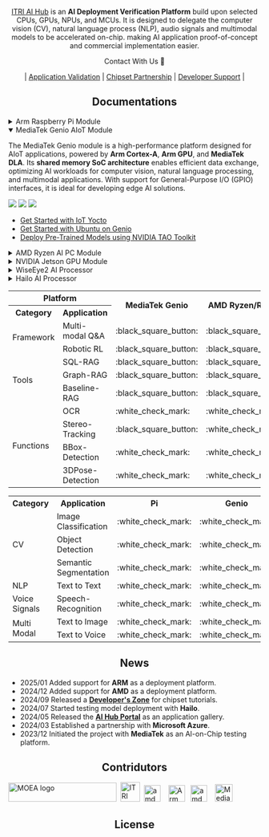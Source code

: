 <div align="center">
  
  [ITRI AI Hub](https://e-aihub.dev/) is an **AI Deployment Verification Platform** build upon selected CPUs, GPUs, NPUs, and MCUs. It is designed to delegate the computer vision (CV), natural language process (NLP), audio signals and multimodal models to be accelerated on-chip. making AI application proof-of-concept and commercial implementation easier.

Contact With Us :wave:

| [Application Validation](mailto:sylvia.chan@itri.org.tw) | [Chipset Partnership](mailto:Markv.chen1996@itri.org.tw) | [Developer Support](mailto:Markv.chen1996@itri.org.tw) |

</div>

## <div align="center">Documentations</div>

<details>
<summary>Arm Raspberry Pi Module</summary>

The Raspberry Pi module is a compact and versatile platform ideal for developing and deploying small-scale, standalone or multi-node AI applications. Powered by **Arm Cortex-A** processors, it supports a wide range of AI development tasks

![](https://img.shields.io/badge/OS-Raspberry_Pi_OS_|_Ubuntu-orange) ![](https://img.shields.io/badge/Python-3.9-green) ![](https://img.shields.io/badge/Framework-TensorFlow_|_PyTorch-blue)
  * [Get Started with Raspberry Pi OS](https://www.raspberrypi.com/documentation/computers/getting-started.html)
  * [Deploy AI Models on Raspberry Pi](https://www.tensorflow.org/lite/guide/python)
  * [ONNX Runtime IoT Deployment on Raspberry Pi](https://onnxruntime.ai/docs/tutorials/iot-edge/rasp-pi-cv.html)

</details>

<details open>
<summary>MediaTek Genio AIoT Module</summary>

The MediaTek Genio module is a high-performance platform designed for AIoT applications, powered by **Arm Cortex-A**, **Arm GPU**, and **MediaTek DLA**. Its **shared memory SoC architecture** enables efficient data exchange, optimizing AI workloads for computer vision, natural language processing, and multimodal applications. With support for General-Purpose I/O (GPIO) interfaces, it is ideal for developing edge AI solutions.

![](https://img.shields.io/badge/OS-Ubuntu_|_Yocto-orange) ![](https://img.shields.io/badge/NeuronPilot-v6-blue) ![](https://img.shields.io/badge/Python-3.7-green)
 
  * [Get Started with IoT Yocto](https://mediatek.gitlab.io/aiot/doc/aiot-dev-guide/master/sw/yocto/get-started.html)
  * [Get Started with Ubuntu on Genio](https://mediatek.gitlab.io/genio/doc/ubuntu/get-started.html)
  * [Deploy Pre-Trained Models using NVIDIA TAO Toolkit](https://mediatek.gitlab.io/genio/doc/tao/index.html)

</details>

<details>
<summary>AMD Ryzen AI PC Module</summary>

AMD Ryzen AI processors are cutting-edge SoCs designed for AI PCs, integrating the powerful **Zen CPU**, **RDNA iGPU**, and **XDNA NPU**. With seamless multi-chip synchronization, they deliver up to **50 TOPs** of AI performance, making them ideal for high-performance AI workloads in desktop and edge computing environments.

![](https://img.shields.io/badge/OS-Windows-orange) ![](https://img.shields.io/badge/Quark_Quantizer-latest-blue) ![](https://img.shields.io/badge/Vitis_AI_EP-latest-blue) ![](https://img.shields.io/badge/DirectML_EP-latest-blue) ![](https://img.shields.io/badge/Python->3.6-green)
  * [ZenDNN: Accelerated Inference Library Optimized for AMD “Zen” CPUs](https://www.amd.com/zh-tw/developer/zendnn.html)
  * [Ryzen AI Software: GPU and NPU Support](https://ryzenai.docs.amd.com/en/latest/index.html)
  * [AMD Quark Quantizer: Efficient AI Model Deployment](https://www.amd.com/en/developer/resources/technical-articles/amd-quark-quantizer-for-efficient-ai-model-deployment.html)

</details>

<details>
<summary>NVIDIA Jetson GPU Module</summary>
  
Jetson Orin is a cutting-edge SoC designed for edge AI applications, featuring an **Arm CPU** and the powerful **Ampere architecture GPU**, delivering exceptional AI performance ranging from **67~275 TOPS**. Its GPU is optimized for high-performance parallel computing, making it ideal for deep learning inference, computer vision, and other AI workloads requiring high throughput.

![](https://img.shields.io/badge/OS-Ubuntu_|_JetPack-orange) ![](https://img.shields.io/badge/TensorRT-latest-blue) ![](https://img.shields.io/badge/Python->3.6-green)

</details>

<details>
<summary>WiseEye2 AI Processor</summary>

The WiseEye2 AI Processor is a low-power AI solution designed for always-on applications such as vision and audio recognition. It integrates **Arm Cortex-M** cores and a dedicated **Arm Ethos-U NPU**, delivering efficient AI inference for edge devices. Its compact design and low power consumption make it suitable for battery-powered devices.

![](https://img.shields.io/badge/OS-FreeRTOS_|_RT-Thread-orange) ![](https://img.shields.io/badge/Framework-TensorFlow_Lite_Micro-blue) ![](https://img.shields.io/badge/Language-C_|_C++-green)

  * [Deploy AI Models with TensorFlow Lite Micro](https://www.tensorflow.org/lite/microcontrollers)  
  * [Efficient AI on Arm Ethos-U NPUs](https://developer.arm.com/ip-products/processors/machine-learning/ethos-u)
  
</details>

<details>
<summary>Hailo AI Processor</summary>


The Hailo AI Processor is a high-performance AI solution designed for accelerating computer vision tasks. It features **26~40 TOPs** of AI performance and supports **mPCIe/M.2 interfaces**, enabling seamless integration with other modules. Its efficient architecture makes it ideal for edge AI applications requiring real-time processing and high throughput. **(*registration is required to access the documents)**

![](https://img.shields.io/badge/Data_Compiler-3.27.0-blue) ![](https://img.shields.io/badge/PyHailoRT-4.17-blue) ![](https://img.shields.io/badge/Python-3.8-green)
  * [Install Dataflow Compiler with Evaluation Board](https://hailo.ai/developer-zone/documentation/dataflow-compiler-v3-27-0/?sp_referrer=install/install.html)
  * [Install HailoRT (PCIe Driver) and pyHailoRT with mPCIe or M.2 board](https://hailo.ai/developer-zone/documentation/hailort-v4-17-0/?sp_referrer=install/install.html#ubuntu-installer-requirements)

</details>


<table>
    <tr>
        <th colspan=2>Platform</th>
        <th rowspan=2>MediaTek Genio<br>
        <th rowspan=2>AMD Ryzen/Radeon<br>
        <th rowspan=2>Microsoft Azure</th>
    </tr>
    <tr>
        <th>Category</th>
        <th>Application</th>
        <th>License</th>
    </tr>
    <tr>
        <td rowspan=2>Framework</td>
        <td>Multi-modal Q&A</td>
        <td>:black_square_button:</td>
        <td>:black_square_button:</td>
        <td>:black_square_button:</td>
    </tr>
    <tr>
        <td>Robotic RL</td>
        <td>:black_square_button:</td>
        <td>:black_square_button:</td>
        <td>:black_square_button:</td>
    </tr>
    <tr>
        <td rowspan=3>Tools</td>
        <td>SQL-RAG</td>
        <td>:black_square_button:</td>
        <td>:black_square_button:</td>
        <td>:white_check_mark:</td>
    </tr>
    <tr>
        <td>Graph-RAG</td>
        <td>:black_square_button:</td>
        <td>:black_square_button:</td>
        <td>:white_check_mark:</td>
    </tr>
    <tr>
        <td>Baseline-RAG</td>
        <td>:black_square_button:</td>
        <td>:black_square_button:</td>
        <td>:white_check_mark:</td>
    </tr>
    <tr>
        <td rowspan=4>Functions</td>
        <td>OCR</td>
        <td>:white_check_mark:</td>
        <td>:white_check_mark:</td>
        <td>:white_check_mark:</td>
    </tr>
    <tr>
        <td>Stereo-Tracking</td>
        <td>:black_square_button:</td>
        <td>:white_check_mark:</td>
        <td>:white_check_mark:</td>
    </tr>
    <tr>
        <td>BBox-Detection</td>
        <td>:white_check_mark:</td>
        <td>:white_check_mark:</td>
        <td>:white_check_mark:</td>
    </tr>
    <tr>
        <td>3DPose-Detection</td>
        <td>:white_check_mark:</td>
        <td>:white_check_mark:</td>
        <td>:white_check_mark:</td>
    </tr>
</table>







<table>
    <tr>
        <th>Category</th>
        <th>Application</th>
        <th>Pi<br>
        <th>Genio<br>
        <th>Ryzen</th>
        <th>Jetson</th>
        <th>WE</th>
        <th>Hailo</th>
    </tr>
    <tr>
        <td rowspan=3>CV</td>
        <td>Image Classification</td>
        <td>:white_check_mark:</td>
        <td>:white_check_mark:</td>
        <td>:white_check_mark:</td>
        <td>:white_check_mark:</td>
        <td>:white_check_mark:</td>
        <td>:white_check_mark:</td>
    </tr>
    <tr>
        <td>Object Detection</td>
        <td>:white_check_mark:</td>
        <td>:white_check_mark:</td>
        <td>:white_check_mark:</td>
        <td>:white_check_mark:</td>
        <td>:white_check_mark:</td>
        <td>:white_check_mark:</td>
    </tr>
    <tr>
        <td>Semantic Segmentation</td>
        <td>:white_check_mark:</td>
        <td>:white_check_mark:</td>
        <td>:white_check_mark:</td>
        <td>:white_check_mark:</td>
        <td>:white_check_mark:</td>
        <td>:white_check_mark:</td>
    </tr>
    <tr>
        <td rowspan=1>NLP</td>
        <td>Text to Text</td>
        <td>:white_check_mark:</td>
        <td>:white_check_mark:</td>
        <td>:white_check_mark:</td>
        <td>:white_check_mark:</td>
        <td>:black_square_button:</td>
        <td>:black_square_button:</td>
    </tr>
    <tr>
        <td rowspan=1>Voice Signals</td>
        <td>Speech-Recognition</td>
        <td>:white_check_mark:</td>
        <td>:white_check_mark:</td>
        <td>:white_check_mark:</td>
        <td>:white_check_mark:</td>
        <td>:black_square_button:</td>
        <td>:black_square_button:</td>
    </tr>
    <tr>
        <td rowspan=2>Multi Modal</td>
        <td>Text to Image</td>
        <td>:white_check_mark:</td>
        <td>:white_check_mark:</td>
        <td>:white_check_mark:</td>
        <td>:white_check_mark:</td>
        <td>:black_square_button:</td>
        <td>:black_square_button:</td>
    </tr>
    <tr>
        <td>Text to Voice</td>
        <td>:white_check_mark:</td>
        <td>:white_check_mark:</td>
        <td>:white_check_mark:</td>
        <td>:white_check_mark:</td>
        <td>:black_square_button:</td>
        <td>:black_square_button:</td>
    </tr>
</table>

## <div align="center">News</div>

* 2025/01 Added support for **ARM** as a deployment platform.
* 2024/12 Added support for **AMD** as a deployment platform.
* 2024/09 Released a [**Developer's Zone**](https://r300-ai.github.io/ITRI-AI-Hub/) for chipset tutorials.
* 2024/07 Started testing model deployment with **Hailo**.
* 2024/05 Released the [**AI Hub Portal**](https://e-aihub.dev/) as an application gallery.
* 2024/03 Established a partnership with **Microsoft Azure**.
* 2023/12 Initiated the project with **MediaTek** as an AI-on-Chip testing platform.

## <div align="center">Contridutors</div>

<a href="https://www.moea.gov.tw/Mns/populace/home/Home.aspx" target="AI晶片異質整合模組前瞻製造平台計畫"><img src="https://github.com/R300-AI/ITRI-AI-Hub/blob/main/docs/assets/images/logo/moea_logo.png" alt="MOEA logo" height="38" width="216"></a>&nbsp;
<a href="https://www.itri.org.tw/index.aspx" target="工業技術研究院"><img src="https://github.com/R300-AI/ITRI-AI-Hub/blob/main/docs/assets/images/logo/itri_EL_A.jpg" alt="ITRI logo" height="39"></a>&nbsp;
<a href="https://www.amd.com/zh-tw.html" target="amd"><img src="https://github.com/R300-AI/ITRI-AI-Hub/blob/main/docs/assets/images/logo/amd_logo.png" alt="amd logo" height="33"></a>&nbsp;&nbsp;&nbsp;
<a href="https://www.arm.com/zh-TW/" target="Arm"><img src="https://github.com/R300-AI/ITRI-AI-Hub/blob/main/docs/assets/images/logo/arm_logo.png" alt="Arm logo" height="33"></a>&nbsp;&nbsp;
<a href="https://www.microsoft.com/zh-tw" target="microsoft"><img src="https://github.com/R300-AI/ITRI-AI-Hub/blob/main/docs/assets/images/logo/microsoft_logo.png" alt="amd logo" height="33"></a>&nbsp;&nbsp;&nbsp;
<a href="https://www-stage.mediatek.com/zh-tw/" target="聯發科技"><img src="https://github.com/R300-AI/ITRI-AI-Hub/blob/main/docs/assets/images/logo/mediatek_logo.png" alt="MediaTek logo" height="35"></a>&nbsp;


## <div align="center">License</div>


